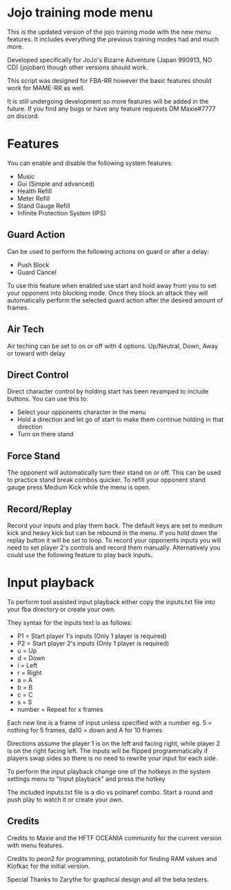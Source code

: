 # Jojo training mode menu

This is the updated version of the jojo training mode with the new menu features. It includes everything the previous training modes had and much more. 

Developed specifically for JoJo's Bizarre Adventure (Japan 990913, NO CD) (jojoban) though other versions should work.

This script was designed for FBA-RR however the basic features should work for MAME-RR as well.

It is still undergoing development so more features will be added in the future. If you find any bugs or have any feature requests DM Maxie#7777 on discord.

# Features

You can enable and disable the following system features:

- Music
- Gui (Simple and advanced)
- Health Refill
- Meter Refill
- Stand Gauge Refill
- Infinite Protection System (IPS)

## Guard Action

Can be used to perform the following actions on guard or after a delay:

- Push Block
- Guard Cancel

To use this feature when enabled use start and hold away from you to set your opponent into blocking mode. Once they block an attack they will automatically perform the selected guard action after the desired amount of frames.


## Air Tech

Air teching can be set to on or off with 4 options. Up/Neutral, Down, Away or toward with delay

## Direct Control

Direct character control by holding start has been revamped to include buttons. You can use this to:

- Select your opponents character in the menu
- Hold a direction and let go of start to make them continue holding in that direction
- Turn on there stand

## Force Stand

The opponent will automatically turn their stand on or off. This can be used to practice stand break combos quicker. To refill your opponent stand gauge press Medium Kick while the menu is open.

## Record/Replay

Record your inputs and play them back. The default keys are set to medium kick and heavy kick but can be rebound in the menu. If you hold down the replay button it will be set to loop. To record your opponents inputs you will need to set player 2's controls and record them manually. Alternatively you could use the following feature to play back inputs.

# Input playback

To perform tool assisted input playback either copy the inputs.txt file into your fba directory or create your own. 

They syntax for the inputs text is as follows:
- P1 = Start player 1's inputs (Only 1 player is required)
- P2 = Start player 2's inputs (Only 1 player is required)
- u = Up
- d = Down
- l = Left
- r = Right
- a = A
- b = B
- c = C
- s = S
- number = Repeat for x frames

Each new line is a frame of input unless specified with a number eg. 5 = nothing for 5 frames, da10 = down and A for 10 frames

Directions assume the player 1 is on the left and facing right, while player 2 is on the right facing left. The inputs will be 
flipped programmatically if players swap sides so there is no need to rewrite your input for each side.

To perform the input playback change one of the hotkeys in the system settings menu to "Input playback" and press the hotkey

The included inputs.txt file is a dio vs polnaref combo. Start a round and push play to watch it or create your own.

## Credits

Credits to Maxie and the HFTF OCEANIA community for the current version with menu features.

Credits to peon2 for programming, potatoboih for finding RAM values and Klofkac for the initial version.

Special Thanks to Zarythe for graphical design and all the beta testers.